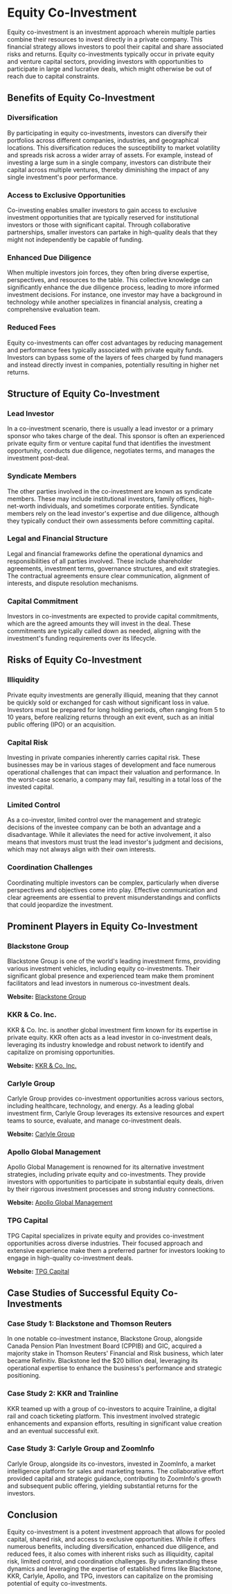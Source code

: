# Equity Co-Investment

Equity co-investment is an investment approach wherein multiple parties combine their resources to invest directly in a private company. This financial strategy allows investors to pool their capital and share associated risks and returns. Equity co-investments typically occur in private equity and venture capital sectors, providing investors with opportunities to participate in large and lucrative deals, which might otherwise be out of reach due to capital constraints.

## Benefits of Equity Co-Investment

### Diversification

By participating in equity co-investments, investors can diversify their portfolios across different companies, industries, and geographical locations. This diversification reduces the susceptibility to market volatility and spreads risk across a wider array of assets. For example, instead of investing a large sum in a single company, investors can distribute their capital across multiple ventures, thereby diminishing the impact of any single investment's poor performance.

### Access to Exclusive Opportunities

Co-investing enables smaller investors to gain access to exclusive investment opportunities that are typically reserved for institutional investors or those with significant capital. Through collaborative partnerships, smaller investors can partake in high-quality deals that they might not independently be capable of funding.

### Enhanced Due Diligence

When multiple investors join forces, they often bring diverse expertise, perspectives, and resources to the table. This collective knowledge can significantly enhance the due diligence process, leading to more informed investment decisions. For instance, one investor may have a background in technology while another specializes in financial analysis, creating a comprehensive evaluation team.

### Reduced Fees

Equity co-investments can offer cost advantages by reducing management and performance fees typically associated with private equity funds. Investors can bypass some of the layers of fees charged by fund managers and instead directly invest in companies, potentially resulting in higher net returns.

## Structure of Equity Co-Investment

### Lead Investor

In a co-investment scenario, there is usually a lead investor or a primary sponsor who takes charge of the deal. This sponsor is often an experienced private equity firm or venture capital fund that identifies the investment opportunity, conducts due diligence, negotiates terms, and manages the investment post-deal.

### Syndicate Members

The other parties involved in the co-investment are known as syndicate members. These may include institutional investors, family offices, high-net-worth individuals, and sometimes corporate entities. Syndicate members rely on the lead investor's expertise and due diligence, although they typically conduct their own assessments before committing capital.

### Legal and Financial Structure

Legal and financial frameworks define the operational dynamics and responsibilities of all parties involved. These include shareholder agreements, investment terms, governance structures, and exit strategies. The contractual agreements ensure clear communication, alignment of interests, and dispute resolution mechanisms.

### Capital Commitment

Investors in co-investments are expected to provide capital commitments, which are the agreed amounts they will invest in the deal. These commitments are typically called down as needed, aligning with the investment's funding requirements over its lifecycle.

## Risks of Equity Co-Investment

### Illiquidity

Private equity investments are generally illiquid, meaning that they cannot be quickly sold or exchanged for cash without significant loss in value. Investors must be prepared for long holding periods, often ranging from 5 to 10 years, before realizing returns through an exit event, such as an initial public offering (IPO) or an acquisition.

### Capital Risk

Investing in private companies inherently carries capital risk. These businesses may be in various stages of development and face numerous operational challenges that can impact their valuation and performance. In the worst-case scenario, a company may fail, resulting in a total loss of the invested capital.

### Limited Control

As a co-investor, limited control over the management and strategic decisions of the investee company can be both an advantage and a disadvantage. While it alleviates the need for active involvement, it also means that investors must trust the lead investor's judgment and decisions, which may not always align with their own interests.

### Coordination Challenges

Coordinating multiple investors can be complex, particularly when diverse perspectives and objectives come into play. Effective communication and clear agreements are essential to prevent misunderstandings and conflicts that could jeopardize the investment.

## Prominent Players in Equity Co-Investment

### Blackstone Group

Blackstone Group is one of the world's leading investment firms, providing various investment vehicles, including equity co-investments. Their significant global presence and experienced team make them prominent facilitators and lead investors in numerous co-investment deals. 

**Website:** [Blackstone Group](https://www.blackstone.com)

### KKR & Co. Inc.

KKR & Co. Inc. is another global investment firm known for its expertise in private equity. KKR often acts as a lead investor in co-investment deals, leveraging its industry knowledge and robust network to identify and capitalize on promising opportunities.

**Website:** [KKR & Co. Inc.](https://www.kkr.com)

### Carlyle Group

Carlyle Group provides co-investment opportunities across various sectors, including healthcare, technology, and energy. As a leading global investment firm, Carlyle Group leverages its extensive resources and expert teams to source, evaluate, and manage co-investment deals.

**Website:** [Carlyle Group](https://www.carlyle.com)

### Apollo Global Management

Apollo Global Management is renowned for its alternative investment strategies, including private equity and co-investments. They provide investors with opportunities to participate in substantial equity deals, driven by their rigorous investment processes and strong industry connections.

**Website:** [Apollo Global Management](https://www.apollo.com)

### TPG Capital

TPG Capital specializes in private equity and provides co-investment opportunities across diverse industries. Their focused approach and extensive experience make them a preferred partner for investors looking to engage in high-quality co-investment deals.

**Website:** [TPG Capital](https://www.tpg.com)

## Case Studies of Successful Equity Co-Investments

### Case Study 1: Blackstone and Thomson Reuters

In one notable co-investment instance, Blackstone Group, alongside Canada Pension Plan Investment Board (CPPIB) and GIC, acquired a majority stake in Thomson Reuters' Financial and Risk business, which later became Refinitiv. Blackstone led the $20 billion deal, leveraging its operational expertise to enhance the business's performance and strategic positioning.

### Case Study 2: KKR and Trainline

KKR teamed up with a group of co-investors to acquire Trainline, a digital rail and coach ticketing platform. This investment involved strategic enhancements and expansion efforts, resulting in significant value creation and an eventual successful exit.

### Case Study 3: Carlyle Group and ZoomInfo

Carlyle Group, alongside its co-investors, invested in ZoomInfo, a market intelligence platform for sales and marketing teams. The collaborative effort provided capital and strategic guidance, contributing to ZoomInfo's growth and subsequent public offering, yielding substantial returns for the investors.

## Conclusion

Equity co-investment is a potent investment approach that allows for pooled capital, shared risk, and access to exclusive opportunities. While it offers numerous benefits, including diversification, enhanced due diligence, and reduced fees, it also comes with inherent risks such as illiquidity, capital risk, limited control, and coordination challenges. By understanding these dynamics and leveraging the expertise of established firms like Blackstone, KKR, Carlyle, Apollo, and TPG, investors can capitalize on the promising potential of equity co-investments.